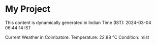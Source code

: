 # My Project

This content is dynamically generated in Indian Time (IST): 2024-03-04 06:44:14 IST


Current Weather in Coimbatore:
Temperature: 22.88 °C
Condition: mist
